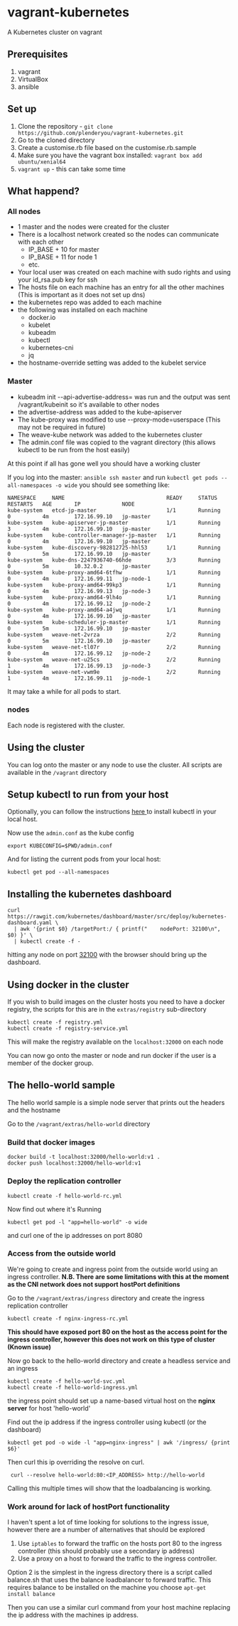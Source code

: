 # vagrant-kubernetes
A Kubernetes cluster on vagrant

## Prerequisites

1. vagrant
1. VirtualBox
1. ansible

## Set up

1. Clone the repository - `git clone https://github.com/plenderyou/vagrant-kubernetes.git`
2. Go to the cloned directory
3. Create a customise.rb file based on the customise.rb.sample
4. Make sure you have the vagrant box installed: `vagrant box add ubuntu/xenial64`
4. `vagrant up` - this can take some time

## What happend?

### All nodes

* 1 master and the nodes were created for the cluster
* There is a localhost network created so the nodes can communicate with each other
  * IP_BASE + 10 for master
  * IP_BASE + 11 for node 1
  * etc.
* Your local user was created on each machine with sudo rights and using your id_rsa.pub key for ssh
* The hosts file on each machine has an entry for all the other machines (This is important as it does not set up dns)
* the kubernetes repo was added to each machine
* the following was installed on each machine
  * docker.io
  * kubelet
  * kubeadm
  * kubectl
  * kubernetes-cni
  * jq
* the hostname-override setting was added to the kubelet service

### Master

* kubeadm init --api-advertise-address=<IP ADDRESS> was run and the output was sent /vagrant/kubeinit so it's available to other nodes
* the advertise-address was added to the kube-apiserver
* The kube-proxy was modified to use --proxy-mode=userspace (This may not be required in future)
* The weave-kube network was added to the kubernetes cluster
* The admin.conf file was copied to the vagrant directory (this allows kubectl to be run from the host easily)


At this point if all has gone well you should have a working cluster

If you log into the master: `ansible ssh master`
and run `kubectl get pods --all-namespaces -o wide` you should see something like:

```
NAMESPACE     NAME                                READY     STATUS    RESTARTS   AGE       IP             NODE
kube-system   etcd-jp-master                      1/1       Running   0          4m        172.16.99.10   jp-master
kube-system   kube-apiserver-jp-master            1/1       Running   3          4m        172.16.99.10   jp-master
kube-system   kube-controller-manager-jp-master   1/1       Running   0          4m        172.16.99.10   jp-master
kube-system   kube-discovery-982812725-hhl53      1/1       Running   0          5m        172.16.99.10   jp-master
kube-system   kube-dns-2247936740-66hde           3/3       Running   0          5m        10.32.0.2      jp-master
kube-system   kube-proxy-amd64-6tfhw              1/1       Running   0          4m        172.16.99.11   jp-node-1
kube-system   kube-proxy-amd64-99kp3              1/1       Running   0          4m        172.16.99.13   jp-node-3
kube-system   kube-proxy-amd64-9lh4o              1/1       Running   0          4m        172.16.99.12   jp-node-2
kube-system   kube-proxy-amd64-a4jwq              1/1       Running   0          4m        172.16.99.10   jp-master
kube-system   kube-scheduler-jp-master            1/1       Running   0          5m        172.16.99.10   jp-master
kube-system   weave-net-2vrza                     2/2       Running   0          5m        172.16.99.10   jp-master
kube-system   weave-net-tl07r                     2/2       Running   0          4m        172.16.99.12   jp-node-2
kube-system   weave-net-u25cs                     2/2       Running   1          4m        172.16.99.13   jp-node-3
kube-system   weave-net-vwm9e                     2/2       Running   1          4m        172.16.99.11   jp-node-1
```
It may take a while for all pods to start.

### nodes

Each node is registered with the cluster.

## Using the cluster

You can log onto the master or any node to use the cluster. All scripts are available in the `/vagrant` directory

## Setup kubectl to run from your host

Optionally, you can follow the instructions [here ](http://kubernetes.io/docs/user-guide/prereqs/) to install kubectl in your local host.

Now use the `admin.conf` as the kube config

``` shell
export KUBECONFIG=$PWD/admin.conf
```

And for listing the current pods from your local host:

``` shell
kubectl get pod --all-namespaces
```

## Installing the kubernetes dashboard

``` shell
curl https://rawgit.com/kubernetes/dashboard/master/src/deploy/kubernetes-dashboard.yaml \
  | awk '{print $0} /targetPort:/ { printf("    nodePort: 32100\n", $0) }' \
  | kubectl create -f -

```

hitting any node on port [32100](http://172.16.99.10:32100/) with the browser should bring up the dashboard.

## Using docker in the cluster

If you wish to build images on the cluster hosts you need to have a docker registry, the scripts for this are in the `extras/registry` sub-directory

``` shell
kubectl create -f registry.yml
kubectl create -f registry-service.yml
```

This will make the registry available on the `localhost:32000` on each node

You can now go onto the master or node and run docker if the user is a member of the docker group.

## The hello-world sample

The hello world sample is a simple node server that prints out the headers and the hostname

Go to the `/vagrant/extras/hello-world` directory

### Build that docker images
``` shell
docker build -t localhost:32000/hello-world:v1 .
docker push localhost:32000/hello-world:v1
```

### Deploy the replication controller

``` shell
kubectl create -f hello-world-rc.yml
```

Now find out where it's Running

``` shell
kubectl get pod -l "app=hello-world" -o wide
```

and curl one of the ip addresses on port 8080

### Access from the outside world

We're going to create and ingress point from the outside world using an ingress controller.
**N.B. There are some limitations with this at the moment as the CNI network does not support hostPort definitions**

Go to the `/vagrant/extras/ingress` directory and create the ingress replication controller

``` shell
kubectl create -f nginx-ingress-rc.yml
```
**This should have exposed port 80 on the host as the access point for the ingress controller, however this does not work on this type of cluster (Known issue)**


Now go back to the hello-world directory and create a headless service and an ingress

```shell
kubectl create -f hello-world-svc.yml
kubectl create -f hello-world-ingress.yml
```

the ingress point should set up a name-based virtual host on the **nginx server** for host 'hello-world'

Find out the ip address if the ingress controller using kubectl (or the dashboard)
```shell
kubectl get pod -o wide -l "app=nginx-ingress" | awk '/ingress/ {print $6}'
```

Then curl this ip overriding the resolve on curl.
```shell
 curl --resolve hello-world:80:<IP_ADDRESS> http://hello-world
```

Calling this multiple times will show that the loadbalancing is working.

### Work around for lack of hostPort functionality

I haven't spent a lot of time looking for solutions to the ingress issue, however there are a number of alternatives that should be explored

1. Use `iptables` to forward the traffic on the hosts port 80 to the ingress controller (this should probably use a secondary ip address)
2. Use a proxy on a host to forward the traffic to the ingress controller.

Option 2 is the simplest in the ingress directory there is a script called balance.sh that uses the balance loadbalancer to forward traffic.
This requires balance to be installed on the machine you choose `apt-get install balance`

Then you can use a similar curl command from your host machine replacing the ip address with the machines ip address.
